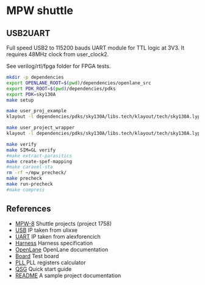 # MPW shuttle

## USB2UART

Full speed USB2 to 115200 bauds UART module for TTL logic at 3V3. It requires 48MHz clock from user_clock2.

See verilog/rtl/fpga folder for FPGA tests.

```sh
mkdir -p dependencies
export OPENLANE_ROOT=$(pwd)/dependencies/openlane_src
export PDK_ROOT=$(pwd)/dependencies/pdks
export PDK=sky130A
make setup

make user_proj_example
klayout -l dependencies/pdks/sky130A/libs.tech/klayout/tech/sky130A.lyp gds/user_proj_example.gds

make user_project_wrapper
klayout -l dependencies/pdks/sky130A/libs.tech/klayout/tech/sky130A.lyp gds/user_project_wrapper.gds

make verify
make SIM=GL verify
#make extract-parasitics
make create-spef-mapping
#make caravel-sta
rm -rf ~/mpw_precheck/
make precheck
make run-precheck
#make compress
```

## References

 - [MPW-8](https://platform.efabless.com/shuttles/MPW-8) Shuttle projects (project 1758)
 - [USB](https://github.com/ulixxe/usb_cdc) IP taken from ulixxe
 - [UART](https://github.com/alexforencich/verilog-uart) IP taken from alexforencich
 - [Harness](https://caravel-harness.readthedocs.io/en/latest) Harness specification
 - [OpenLane](https://openlane.readthedocs.io/en/latest) OpenLane documentation
 - [Board](https://github.com/efabless/caravel_board) Test board
 - [PLL ](https://github.com/kbeckmann/caravel-pll-calculator) PLL registers calculator
 - [QSG](https://caravel-user-project.readthedocs.io/en/latest) Quick start guide
 - [README](docs/source/index.rst) A sample project documentation
